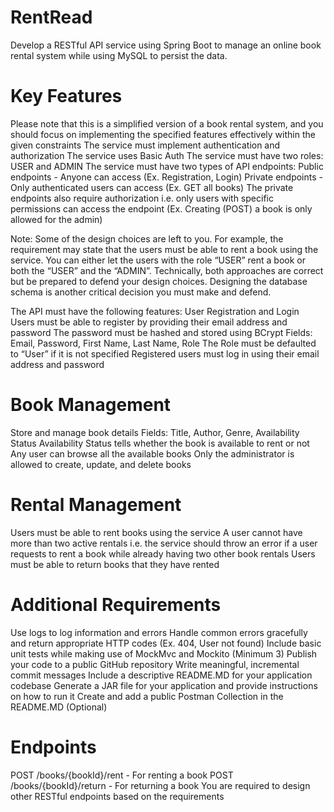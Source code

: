 # RentRead
Develop a RESTful API service using Spring Boot to manage an online book rental system while using MySQL to persist the data.

# Key Features
Please note that this is a simplified version of a book rental system, and you should focus on implementing the specified features effectively within the given constraints
The service must implement authentication and authorization
The service uses Basic Auth
The service must have two roles: USER and ADMIN
The service must have two types of API endpoints:
Public endpoints - Anyone can access (Ex. Registration, Login)
Private endpoints - Only authenticated users can access (Ex. GET all books)
The private endpoints also require authorization i.e. only users with specific permissions can access the endpoint (Ex. Creating (POST) a book is only allowed for the admin)

Note: Some of the design choices are left to you. For example, the requirement may state that the users must be able to rent a book using the service. You can either let the users with the role “USER” rent a book or both the “USER” and the “ADMIN”. Technically, both approaches are correct but be prepared to defend your design choices. Designing the database schema is another critical decision you must make and defend.

The API must have the following features:
User Registration and Login
Users must be able to register by providing their email address and password
The password must be hashed and stored using BCrypt
Fields: Email, Password, First Name, Last Name, Role
The Role must be defaulted to “User” if it is not specified
Registered users must log in using their email address and password

# Book Management
Store and manage book details
Fields: Title, Author, Genre, Availability Status
Availability Status tells whether the book is available to rent or not
Any user can browse all the available books
Only the administrator is allowed to create, update, and delete books

# Rental Management
Users must be able to rent books using the service
A user cannot have more than two active rentals i.e. the service should throw an error if a user requests to rent a book while already having two other book rentals
Users must be able to return books that they have rented

# Additional Requirements
Use logs to log information and errors
Handle common errors gracefully and return appropriate HTTP codes (Ex. 404, User not found)
Include basic unit tests while making use of MockMvc and Mockito (Minimum 3)
Publish your code to a public GitHub repository
Write meaningful, incremental commit messages
Include a descriptive README.MD for your application codebase
Generate a JAR file for your application and provide instructions on how to run it
Create and add a public Postman Collection in the README.MD (Optional)

# Endpoints
POST /books/{bookId}/rent - For renting a book
POST /books/{bookId}/return - For returning a book
You are required to design other RESTful endpoints based on the requirements

